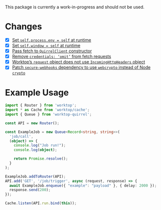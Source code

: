 This package is currently a work-in-progress and should not be used.

# Changes
- [x] [Set `self.process.env = self` at runtime](https://github.com/tiltcamp/worktop-quirrel/blob/b7dbacaa8b7a5927a3455007690314da21b0f14c/src/index.ts#L12-L14)
- [x] [Set `self.window = self` at runtime](https://github.com/tiltcamp/worktop-quirrel/blob/b7dbacaa8b7a5927a3455007690314da21b0f14c/src/index.ts#L21-L25)
- [x] [Pass fetch to `QuirrelClient` constructor](https://github.com/tiltcamp/worktop-quirrel/blob/b7dbacaa8b7a5927a3455007690314da21b0f14c/src/client.ts#L7)
- [x] [Remove `credentials: ‘omit’` from fetch requests](https://github.com/tiltcamp/worktop-quirrel/blob/b7dbacaa8b7a5927a3455007690314da21b0f14c/src/client.ts#L11-L12)
- [x] [Worktop’s `request` object does not use `IncomingHttpHeaders` object](https://github.com/tiltcamp/worktop-quirrel/blob/b7dbacaa8b7a5927a3455007690314da21b0f14c/src/index.ts#L109)
- [x] [Patch `secure-webhooks` dependency to use `webcrypto` instead of Node `crypto`](https://github.com/tiltcamp/worktop-quirrel/commits/main/patches/secure-webhooks%2B0.3.0.patch) 

# Example Usage
```typescript
import { Router } from 'worktop';
import * as Cache from 'worktop/cache';
import { Queue } from 'worktop-quirrel';

const API = new Router();

const ExampleJob = new Queue<Record<string, string>>(
  'job/call',
  (object) => {
    console.log("Job run!");
    console.log(object);

    return Promise.resolve();
  }
);

ExampleJob.addToRouter(API);
API.add('GET', '/job/trigger', async (request, response) => {
  await ExampleJob.enqueue({ "example": "payload" }, { delay: 2000 });
  response.send(200);
});

Cache.listen(API.run.bind(this));
```
